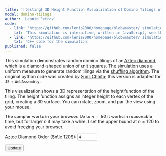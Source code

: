 ```yaml
---
title: '[testing] 3D Height Function Visualization of Domino Tilings of the Aztec Diamond'
model: domino-tilings
author: 'Leonid Petrov'
code:
  - link: 'https://github.com/lenis2000/homepage/blob/master/_simulations/domino_tilings/2025-03-31-aztec-uniform-3d.md'
    txt: 'This simulation is interactive, written in JavaScript, see the source code of this page at the link'
  - link: 'https://github.com/lenis2000/homepage/blob/master/_simulations/domino_tilings/2025-03-31-aztec-uniform-3d.cpp'
    txt: 'C++ code for the simulation'
published: false
---
```


<style>
  /* Ensure the canvas scales fully on wide screens and remains responsive on mobile */
  #aztec-canvas {
    width: 100%;
    height: 80vh; /* Use 80% of viewport height on large screens */
    vertical-align: top; /* Align media to the top */
  }
  @media (max-width: 576px) {
    #aztec-canvas {
      height: 60vh; /* Reduce height on smaller devices */
      vertical-align: top; /* Maintain top alignment on mobile */
    }
  }
</style>

<script src="https://cdn.jsdelivr.net/npm/three@0.132.2/build/three.min.js"></script>
<script src="https://cdn.jsdelivr.net/npm/three@0.132.2/examples/js/controls/OrbitControls.js"></script>
<script src="/js/2025-03-31-aztec-uniform-3d.js"></script>

This simulation demonstrates random domino tilings of an <a href="https://mathworld.wolfram.com/AztecDiamond.html">Aztec diamond</a>, which is a diamond-shaped union of unit squares. The simulation uses a uniform measure to generate random tilings via the <a href="https://arxiv.org/abs/math/0111034">shuffling algorithm</a>. The original python code was created by <a href="https://www.durham.ac.uk/staff/sunil-chhita/">Sunil Chhita</a>; this version is adapted for <code>JS</code> + <code>WebAssembly</code>.

This visualization shows a 3D representation of the height function of the tiling. The height function assigns an integer height to each vertex of the grid, creating a 3D surface. You can rotate, zoom, and pan the view using your mouse.

The sampler works in your browser. Up to $n \sim 50$ it works in reasonable time, but for larger $n$ it may take a while.
I set the upper bound at $n=120$ to avoid freezing your browser.

<!-- Controls to change n -->
<div style="margin-bottom: 10px;">
  <label for="n-input">Aztec Diamond Order ($n\le 120$): </label>
  <!-- Updated input: starting value 4, even numbers only (step=2), three-digit window (size=3), maximum 120 -->
  <input id="n-input" type="number" value="4" min="2" step="2" max="120" size="3">

  <button id="update-btn">Update</button>
</div>

<!-- Progress indicator (polling progress from the C++ code via getProgress) -->
<div id="progress-indicator" style="margin-bottom: 10px; font-weight: bold;"></div>

<div class="row">
  <div class="col-12">
    <!-- The canvas container for Three.js rendering -->
    <div id="aztec-canvas"></div>
  </div>
</div>

<script>
Module.onRuntimeInitialized = async function() {
  // Wrap exported functions asynchronously.
  const simulateAztec = Module.cwrap('simulateAztec', 'number', ['number'], {async: true});
  const freeString = Module.cwrap('freeString', null, ['number']);
  const getProgress = Module.cwrap('getProgress', 'number', []);

  const progressElem = document.getElementById("progress-indicator");
  let progressInterval;

  // Three.js variables
  let scene, camera, renderer, controls;
  let dominoGroup; // Group to hold all domino meshes

  // Initialize Three.js scene
  function initThreeJS() {
    // Create scene
    scene = new THREE.Scene();
    scene.background = new THREE.Color(0xf0f0f0);

    // Get canvas container and its dimensions
    const container = document.getElementById('aztec-canvas');
    const width = container.clientWidth;
    const height = container.clientHeight;

    // Create renderer
    renderer = new THREE.WebGLRenderer({ antialias: true });
    renderer.setSize(width, height);
    renderer.setPixelRatio(window.devicePixelRatio);
    container.innerHTML = '';
    container.appendChild(renderer.domElement);

    // Create camera (orthographic for isometric-like view)
    const frustumSize = 100;
    const aspect = width / height;
    camera = new THREE.OrthographicCamera(
      frustumSize * aspect / -2,
      frustumSize * aspect / 2,
      frustumSize / 2,
      frustumSize / -2,
      1,
      1000
    );
    camera.position.set(50, 50, 50);
    camera.lookAt(0, 0, 0);

    // Add lighting
    const ambientLight = new THREE.AmbientLight(0xffffff, 0.5);
    scene.add(ambientLight);

    const directionalLight = new THREE.DirectionalLight(0xffffff, 0.8);
    directionalLight.position.set(1, 1, 1).normalize();
    scene.add(directionalLight);

    // Add orbit controls for user interaction
    controls = new THREE.OrbitControls(camera, renderer.domElement);
    controls.enableDamping = true;
    controls.dampingFactor = 0.25;
    controls.screenSpacePanning = true;

    // Create a group for all domino meshes
    dominoGroup = new THREE.Group();
    scene.add(dominoGroup);

    // Add axes helper for orientation
    const axesHelper = new THREE.AxesHelper(10);
    scene.add(axesHelper);

    // Handle window resize
    window.addEventListener('resize', onWindowResize);

    // Start animation loop
    animate();
  }

  // Window resize handler
  function onWindowResize() {
    const container = document.getElementById('aztec-canvas');
    const width = container.clientWidth;
    const height = container.clientHeight;

    const aspect = width / height;
    const frustumSize = 100;

    camera.left = frustumSize * aspect / -2;
    camera.right = frustumSize * aspect / 2;
    camera.top = frustumSize / 2;
    camera.bottom = frustumSize / -2;

    camera.updateProjectionMatrix();
    renderer.setSize(width, height);
  }

  // Animation loop
  function animate() {
    requestAnimationFrame(animate);
    controls.update();
    renderer.render(scene, camera);
  }

  // Initialize Three.js on page load
  initThreeJS();

  // Start polling the progress counter from C++.
  function startProgressPolling() {
    progressElem.innerText = "Sampling... (0%)";
    progressInterval = setInterval(() => {
      const progress = getProgress();
      progressElem.innerText = "Sampling... (" + progress + "%)";
      if (progress >= 100) {
        clearInterval(progressInterval);
      }
    }, 100);
  }

  // Update the visualization for a given n.
  async function updateVisualization(n) {
    // Clear any previous simulation.
    while (dominoGroup.children.length > 0) {
      const mesh = dominoGroup.children[0];
      dominoGroup.remove(mesh);
      mesh.geometry.dispose();
      mesh.material.dispose();
    }

    // Start the progress indicator.
    startProgressPolling();

    // Set a timeout to handle potential freezes
    const timeoutMs = 60000; // 60 seconds timeout
    let timeoutId;

    try {
      // Create a timeout promise that rejects after timeoutMs
      const timeout = new Promise((_, reject) => {
        timeoutId = setTimeout(() => {
          reject(new Error("Simulation timed out"));
        }, timeoutMs);
      });

      // Race the simulation against the timeout
      const ptrPromise = simulateAztec(n);
      let ptr;
      try {
        ptr = await Promise.race([ptrPromise, timeout]);
      } catch (error) {
        throw new Error(`WebAssembly error: n=${n} is too large. Try a smaller value.`);
      }

      // Clear the timeout since we didn't hit it
      clearTimeout(timeoutId);

      // Check if ptr is valid
      if (!ptr) {
        throw new Error(`Invalid memory pointer returned. Try a smaller value of n.`);
      }

      // Get string from memory
      let jsonStr;
      try {
        jsonStr = Module.UTF8ToString(ptr);
        freeString(ptr);
      } catch (error) {
        throw new Error(`Memory access error: ${error.message}. Try a smaller value of n.`);
      }

      let dominoFaces;
      try {
        dominoFaces = JSON.parse(jsonStr);
      } catch (e) {
        console.error("Error parsing JSON:", e, jsonStr);
        progressElem.innerText = "Error parsing simulation results";
        clearInterval(progressInterval);
        return;
      }

      // Check if the response contains an error message
      if (dominoFaces.error) {
        throw new Error(`Simulation error: ${dominoFaces.error}`);
      }

      // Validate the data structure
      if (!Array.isArray(dominoFaces) || dominoFaces.length === 0) {
        throw new Error("Invalid simulation data: empty or not an array");
      }

      // Determine the scale based on the size of the diamond
      const scale = 60 / (2 * n); // Scale to fit nicely within the camera view

      // Create face colors
      const colors = {
        "blue": 0x4363d8,
        "green": 0x3cb44b,
        "red": 0xe6194b,
        "yellow": 0xffe119
      };

      // Create meshes for each domino face
      let facesProcessed = 0;
      const totalFaces = dominoFaces.length;
      const batchSize = 500; // Process faces in batches to avoid UI freezing

      function processBatch(startIdx) {
        const endIdx = Math.min(startIdx + batchSize, totalFaces);

        for (let i = startIdx; i < endIdx; i++) {
          const face = dominoFaces[i];

          // Skip faces with missing or invalid data
          if (!face || !face.color || !Array.isArray(face.vertices) || face.vertices.length !== 4) {
            console.warn("Skipping invalid face at index", i);
            continue;
          }

          try {
            const geometry = new THREE.BufferGeometry();

            // Extract vertices
            const vertices = face.vertices;

            // Create flatten array for the position attribute
            const positions = [];
            for (const vertex of vertices) {
              if (!Array.isArray(vertex) || vertex.length !== 3) {
                throw new Error("Invalid vertex data");
              }
              positions.push(vertex[0] * scale, vertex[2] * scale, vertex[1] * scale); // Note: y and z are swapped for better 3D view
            }

            // Set position attribute
            geometry.setAttribute('position', new THREE.Float32BufferAttribute(positions, 3));

            // Set indices for the face triangulation (assuming vertices are in counter-clockwise order)
            geometry.setIndex([0, 1, 2, 0, 2, 3]);

            // Calculate face normal
            geometry.computeVertexNormals();

            // Create material with the specified color
            const material = new THREE.MeshStandardMaterial({
              color: colors[face.color] || 0x808080,
              side: THREE.DoubleSide,
              flatShading: true
            });

            // Create mesh and add it to the group
            const mesh = new THREE.Mesh(geometry, material);
            dominoGroup.add(mesh);
          } catch (error) {
            console.error("Error processing face at index", i, error);
          }
        }

        facesProcessed = endIdx;

        // Update progress based on face processing
        if (facesProcessed < totalFaces) {
          progressElem.innerText = `Rendering... (${Math.floor((facesProcessed / totalFaces) * 100)}%)`;
          requestAnimationFrame(() => processBatch(endIdx));
        } else {
          // All faces processed
          finishVisualization();
        }
      }

      // Start processing faces in batches
      progressElem.innerText = "Rendering... (0%)";
      processBatch(0);

      function finishVisualization() {
        // Center the domino group
        dominoGroup.position.set(0, 0, 0);

        // Adjust camera for the new model
        camera.position.set(n * scale, n * scale, n * scale);
        camera.lookAt(0, 0, 0);
        controls.update();

        // Clear progress indicator once done.
        progressElem.innerText = "";
        clearInterval(progressInterval);
      }
    } catch (error) {
      console.error("Simulation error:", error);
      clearTimeout(timeoutId);
      clearInterval(progressInterval);
      progressElem.innerText = `Error: ${error.message}. Try a smaller value of n.`;

      // Create a basic placeholder visualization
      const geometry = new THREE.BoxGeometry(10, 1, 10);
      const material = new THREE.MeshBasicMaterial({ color: 0xff0000, wireframe: true });
      const errorMesh = new THREE.Mesh(geometry, material);
      dominoGroup.add(errorMesh);
    }
  }

  // Setup the update button.
  document.getElementById("update-btn").addEventListener("click", () => {
    const inputField = document.getElementById("n-input");
    const n = parseInt(inputField.value, 10);

    // Check for a valid positive even number.
    if (isNaN(n) || n < 2) {
      alert("Please enter a valid positive even number for n (n ≥ 2).");
      return;
    }
    if (n % 2 !== 0) {
      alert("Please enter an even number for n.");
      return;
    }
    if (n > 120) {
      alert("Please enter a number no greater than 120.");
      return;
    }

    updateVisualization(n);
  });

  // Run an initial simulation.
  const initialN = parseInt(document.getElementById("n-input").value, 10);
  updateVisualization(initialN);
};
</script>
